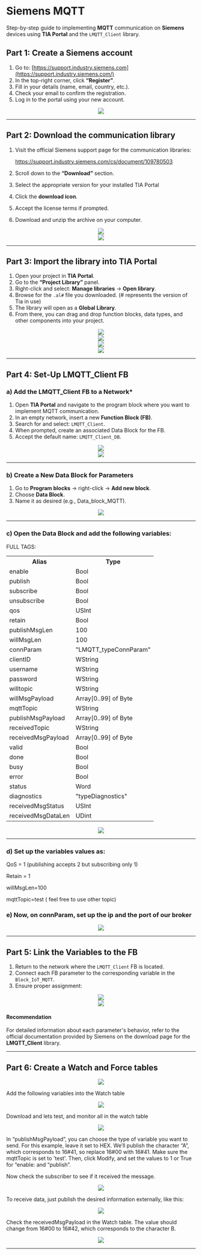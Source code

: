 # Siemens MQTT

Step-by-step guide to implementing **MQTT** communication on **Siemens** devices using **TIA Portal** and the `LMQTT_Client` library.

## Part 1: Create a Siemens account

1.  Go to: [https://support.industry.siemens.com](https://support.industry.siemens.com/)
2.  In the top-right corner, click **“Register”**.
3.  Fill in your details (name, email, country, etc.).
4.  Check your email to confirm the registration.
5.  Log in to the portal using your new account.

<div align="center">
  <img src="IMAGES/0.png" >
</div>

---

## Part 2: Download the communication library

1.  Visit the official Siemens support page for the communication libraries:

    https://support.industry.siemens.com/cs/document/109780503
2.  Scroll down to the **“Download”** section.
3.  Select the appropriate version for your installed TIA Portal
4.  Click the **download icon**.
5.  Accept the license terms if prompted.
6.  Download and unzip the archive on your computer.

<div align="center">
  <img src="IMAGES/1.png" >
</div>
<div align="center">
  <img src="IMAGES/2.png" >
</div>

---

## Part 3: Import the library into TIA Portal

1.  Open your project in **TIA Portal**.
2.  Go to the **“Project Library”** panel.
3.  Right-click and select: **Manage libraries** → **Open library**.
4.  Browse for the `.al#` file you downloaded. (# represents the version of Tia in use)
5.  The library will open as a **Global Library**.
6.  From there, you can drag and drop function blocks, data types, and other components into your project.

<div align="center">
  <img src="IMAGES/3.png" >
</div>
<div align="center">
  <img src="IMAGES/4.png" >
</div>
<div align="center">
  <img src="IMAGES/5.png" >
</div>
<div align="center">
  <img src="IMAGES/6.png" >
</div>

---

## Part 4: Set-Up **LMQTT\_Client FB**

### a) Add the LMQTT\_Client FB to a Network\*

1.  Open **TIA Portal** and navigate to the program block where you want to implement MQTT communication.
2.  In an empty network, insert a new **Function Block (FB)**.
3.  Search for and select: `LMQTT_Client`.
4.  When prompted, create an associated Data Block for the FB.
5.  Accept the default name: `LMQTT_Client_DB`.

<div align="center">
  <img src="IMAGES/7.png" >
</div>
<div align="center">
  <img src="IMAGES/8.png" >
</div>

---

### b) Create a New Data Block for Parameters

1.  Go to **Program blocks** → right-click → **Add new block**.
2.  Choose **Data Block**.
3.  Name it as desired (e.g., Data\_block\_MQTT).

<div align="center">
  <img src="IMAGES/9.png" >
</div>

---

### c) Open the Data Block and add the following variables:

FULL TAGS:

<div align="center">
  <table>
    <tr>
      <th>Alias</th>
      <th>Type</th>
    </tr>
    <tr>
      <td>enable</td>
      <td>Bool</td>
    </tr>
    <tr>
      <td>publish</td>
      <td>Bool</td>
    </tr>
    <tr>
      <td>subscribe</td>
      <td>Bool</td>
    </tr>
    <tr>
      <td>unsubscribe</td>
      <td>Bool</td>
    </tr>
    <tr>
      <td>qos</td>
      <td>USInt</td>
    </tr>
    <tr>
      <td>retain</td>
      <td>Bool</td>
    </tr>
    <tr>
      <td>publishMsgLen</td>
      <td>100</td>
    </tr>
    <tr>
      <td>willMsgLen</td>
      <td>100</td>
    </tr>
    <tr>
      <td>connParam</td>
      <td>"LMQTT_typeConnParam"</td>
    </tr>
    <tr>
      <td>clientID</td>
      <td>WString</td>
    </tr>
    <tr>
      <td>username</td>
      <td>WString</td>
    </tr>
    <tr>
      <td>password</td>
      <td>WString</td>
    </tr>
    <tr>
      <td>willtopic</td>
      <td>WString</td>
    </tr>
    <tr>
      <td>willMsgPayload</td>
      <td>Array[0..99] of Byte</td>
    </tr>
    <tr>
      <td>mqttTopic</td>
      <td>WString</td>
    </tr>
    <tr>
      <td>publishMsgPayload</td>
      <td>Array[0..99] of Byte</td>
    </tr>
    <tr>
      <td>receivedTopic</td>
      <td>WString</td>
    </tr>
    <tr>
      <td>receivedMsgPayload</td>
      <td>Array[0..99] of Byte</td>
    </tr>
    <tr>
      <td>valid</td>
      <td>Bool</td>
    </tr>
    <tr>
      <td>done</td>
      <td>Bool</td>
    </tr>
    <tr>
      <td>busy</td>
      <td>Bool</td>
    </tr>
    <tr>
      <td>error</td>
      <td>Bool</td>
    </tr>
    <tr>
      <td>status</td>
      <td>Word</td>
    </tr>
    <tr>
      <td>diagnostics</td>
      <td>"typeDiagnostics"</td>
    </tr>
    <tr>
      <td>receivedMsgStatus</td>
      <td>USInt</td>
    </tr>
    <tr>
      <td>receivedMsgDataLen</td>
      <td>UDint</td>
    </tr>
  </table>
</div>

<div align="center">
  <img src="IMAGES/10.png" >
</div>

---

### d) Set up the variables values as:

QoS = 1 (publishing accepts 2 but subscribing only 1)

Retain = 1

willMsgLen=100

mqttTopic=test ( feel free to use other topic)

### e) Now, on connParam, set up the ip and the port of our broker

<div align="center">
  <img src="IMAGES/11.png" >
</div>

---

## Part 5: Link the Variables to the FB

1.  Return to the network where the `LMQTT_Client` FB is located.
2.  Connect each FB parameter to the corresponding variable in the `Block_IoT_MQTT`.
3.  Ensure proper assignment:

<div align="center">
  <img src="IMAGES/12.png" >
</div>
<div align="center">
  <img src="IMAGES/13.png" >
</div>

#### **Recommendation**

For detailed information about each parameter's behavior, refer to the official documentation provided by Siemens on the download page for the **LMQTT\_Client** library.

---

## Part 6: Create a Watch and Force tables

<div align="center">
  <img src="IMAGES/14.png" >
</div>

Add the following variables into the Watch table

<div align="center">
  <img src="IMAGES/15.png" >
</div>

Download and lets test, and monitor all in the watch table

<div align="center">
  <img src="IMAGES/16.png" >
</div>

In “publishMsgPayload”, you can choose the type of variable you want to send. For this example, leave it set to HEX. We’ll publish the character “A”, which corresponds to 16#41, so replace 16#00 with 16#41.
Make sure the mqttTopic is set to 'test'. Then, click Modify, and set the values to 1 or True for “enable: and “publish”.

Now check the subscriber to see if it received the message.

<div align="center">
  <img src="IMAGES/17.png" >
</div>

To receive data, just publish the desired information externally, like this:

<div align="center">
  <img src="IMAGES/18.png" >
</div>

Check the receivedMsgPayload in the Watch table. The value should change from 16#00 to 16#42, which corresponds to the character B.

<div align="center">
  <img src="IMAGES/19.png" >
</div>

---
